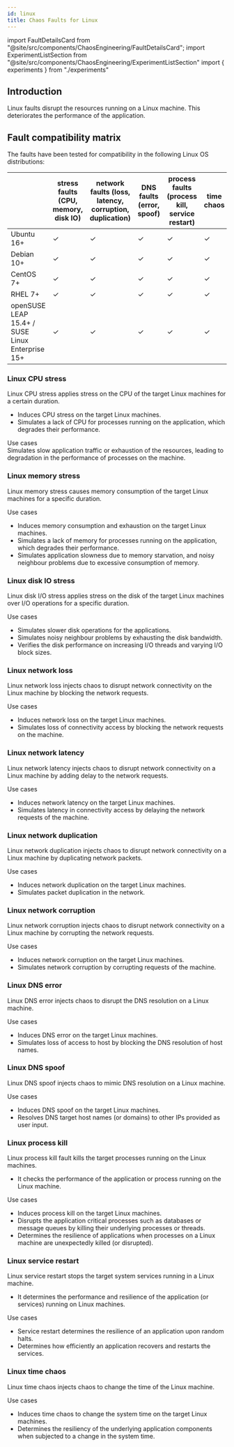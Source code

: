 ```yaml
---
id: linux
title: Chaos Faults for Linux
---
```


<!-- Import statement for Custom Components -->

import FaultDetailsCard from "@site/src/components/ChaosEngineering/FaultDetailsCard";
import ExperimentListSection from "@site/src/components/ChaosEngineering/ExperimentListSection"
import { experiments } from "./experiments"

<!-- Heading Description -->

## Introduction

Linux faults disrupt the resources running on a Linux machine. This deteriorates the performance of the application.

## Fault compatibility matrix
The faults have been tested for compatibility in the following Linux OS distributions:

|                                                 | stress faults (CPU, memory, disk IO) | network faults (loss, latency, corruption, duplication) | DNS faults (error, spoof) | process faults (process kill, service restart) | time chaos |
|-------------------------------------------------|--------------------------------------|---------------------------------------------------------|---------------------------|------------------------------------------------|------------|
| Ubuntu 16+                                      | ✓                                    | ✓                                                       | ✓                         | ✓                                              | ✓          |
| Debian 10+                                      | ✓                                    | ✓                                                       | ✓                         | ✓                                              | ✓          |
| CentOS 7+                                       | ✓                                    | ✓                                                       | ✓                         | ✓                                              | ✓          |
| RHEL 7+                                         | ✓                                    | ✓                                                       | ✓                         | ✓                                              | ✓          |
| openSUSE LEAP 15.4+ / SUSE Linux Enterprise 15+ | ✓                                    | ✓                                                       | ✓                         | ✓                                              | ✓          |

<!-- Experiment List and Search Bar (every experiment added below, need to be added in this file also) -->

<ExperimentListSection experiments={experiments} />

<!-- Code for Fault Card starts from here -->

<FaultDetailsCard category="linux">

### Linux CPU stress

Linux CPU stress applies stress on the CPU of the target Linux machines for a certain duration.

- Induces CPU stress on the target Linux machines.
- Simulates a lack of CPU for processes running on the application, which degrades their performance.

<accordion color="green">
<summary>Use cases</summary>
Simulates slow application traffic or exhaustion of the resources, leading to degradation in the performance of processes on the machine.
</accordion>

</FaultDetailsCard>

<FaultDetailsCard category="linux">

### Linux memory stress

Linux memory stress causes memory consumption of the target Linux machines for a specific duration.

<accordion color="green">
<summary>Use cases</summary>

- Induces memory consumption and exhaustion on the target Linux machines.
- Simulates a lack of memory for processes running on the application, which degrades their performance.
- Simulates application slowness due to memory starvation, and noisy neighbour problems due to excessive consumption of memory.

</accordion>

</FaultDetailsCard>

<FaultDetailsCard category="linux">

### Linux disk IO stress

Linux disk I/O stress applies stress on the disk of the target Linux machines over I/O operations for a specific duration.

<accordion color="green">
<summary>Use cases</summary>

- Simulates slower disk operations for the applications.
- Simulates noisy neighbour problems by exhausting the disk bandwidth.
- Verifies the disk performance on increasing I/O threads and varying I/O block sizes.

</accordion>

</FaultDetailsCard>

<FaultDetailsCard category="linux">

### Linux network loss
Linux network loss injects chaos to disrupt network connectivity on the Linux machine by blocking the network requests.

<accordion color="green">
<summary>Use cases</summary>

- Induces network loss on the target Linux machines.
- Simulates loss of connectivity access by blocking the network requests on the machine.

</accordion>

</FaultDetailsCard>

<FaultDetailsCard category="linux">

### Linux network latency
Linux network latency injects chaos to disrupt network connectivity on a Linux machine by adding delay to the network requests.

<accordion color="green">
<summary>Use cases</summary>

- Induces network latency on the target Linux machines.
- Simulates latency in connectivity access by delaying the network requests of the machine.

</accordion>

</FaultDetailsCard>

<FaultDetailsCard category="linux">

### Linux network duplication
Linux network duplication injects chaos to disrupt network connectivity on a Linux machine by duplicating network packets.

<accordion color="green">
<summary>Use cases</summary>

- Induces network duplication on the target Linux machines.
- Simulates packet duplication in the network.
</accordion>

</FaultDetailsCard>

<FaultDetailsCard category="linux">

### Linux network corruption
Linux network corruption injects chaos to disrupt network connectivity on a Linux machine by corrupting the network requests.

<accordion color="green">
<summary>Use cases</summary>

- Induces network corruption on the target Linux machines.
- Simulates network corruption by corrupting requests of the machine.

</accordion>

</FaultDetailsCard>

<FaultDetailsCard category="linux">

### Linux DNS error

Linux DNS error injects chaos to disrupt the DNS resolution on a Linux machine.

<accordion color="green">
<summary>Use cases</summary>

- Induces DNS error on the target Linux machines.
- Simulates loss of access to host by blocking the DNS resolution of host names.

</accordion>

</FaultDetailsCard>

<FaultDetailsCard category="linux">

### Linux DNS spoof

Linux DNS spoof injects chaos to mimic DNS resolution on a Linux machine.

<accordion color="green">
<summary>Use cases</summary>

- Induces DNS spoof on the target Linux machines.
- Resolves DNS target host names (or domains) to other IPs provided as user input.

</accordion>

</FaultDetailsCard>

<FaultDetailsCard category="linux">

### Linux process kill

Linux process kill fault kills the target processes running on the Linux machines.
- It checks the performance of the application or process running on the Linux machine.

<accordion color="green">
<summary>Use cases</summary>

- Induces process kill on the target Linux machines.
- Disrupts the application critical processes such as databases or message queues by killing their underlying processes or threads.
- Determines the resilience of applications when processes on a Linux machine are unexpectedly killed (or disrupted).
</accordion>

</FaultDetailsCard>

<FaultDetailsCard category="linux">

### Linux service restart

Linux service restart stops the target system services running in a Linux machine.
- It determines the performance and resilience of the application (or services) running on Linux machines.

<accordion color="green">
<summary>Use cases</summary>

- Service restart determines the resilience of an application upon random halts.
- Determines how efficiently an application recovers and restarts the services.

</accordion>

</FaultDetailsCard>

<FaultDetailsCard category="linux">

### Linux time chaos

Linux time chaos injects chaos to change the time of the Linux machine.

<accordion color="green">
<summary>Use cases</summary>

- Induces time chaos to change the system time on the target Linux machines.
- Determines the resiliency of the underlying application components when subjected to a change in the system time.

</accordion>

</FaultDetailsCard>
